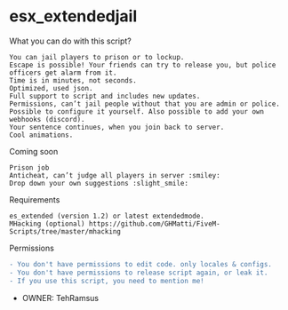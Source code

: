 # esx_extendedjail

What you can do with this script?

    You can jail players to prison or to lockup.
    Escape is possible! Your friends can try to release you, but police officers get alarm from it.
    Time is in minutes, not seconds.
    Optimized, used json.
    Full support to script and includes new updates.
    Permissions, can’t jail people without that you are admin or police.
    Possible to configure it yourself. Also possible to add your own webhooks (discord).
    Your sentence continues, when you join back to server.
    Cool animations.

Coming soon

    Prison job
    Anticheat, can’t judge all players in server :smiley:
    Drop down your own suggestions :slight_smile:

Requirements

    es_extended (version 1.2) or latest extendedmode.
    MHacking (optional) https://github.com/GHMatti/FiveM-Scripts/tree/master/mhacking

Permissions

```diff
- You don't have permissions to edit code. only locales & configs. 
- You don't have permissions to release script again, or leak it. 
- If you use this script, you need to mention me!
```

+ OWNER: TehRamsus 
